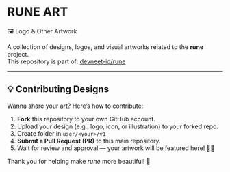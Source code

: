 # RUNE ART
🖼️ Logo & Other Artwork  

A collection of designs, logos, and visual artworks related to the **rune** project.  
This repository is part of: [devneet-id/rune](https://github.com/devneet-id/rune)

---

## 💡 Contributing Designs
Wanna share your art? Here’s how to contribute:

1. **Fork** this repository to your own GitHub account.  
2. Upload your design (e.g., logo, icon, or illustration) to your forked repo.
3. Create folder in `user/<your>/v1`
4. **Submit a Pull Request (PR)** to this main repository.  
5. Wait for review and approval — your artwork will be featured here! 🎨✨  

Thank you for helping make *rune* more beautiful! 💫
